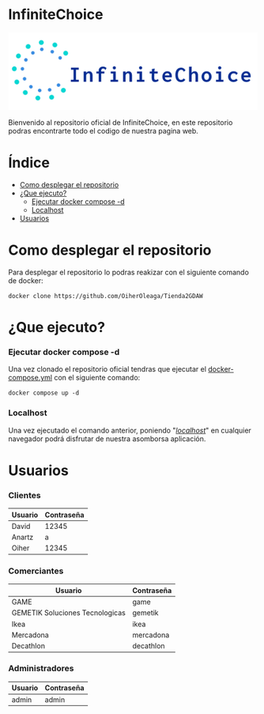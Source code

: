 # InfiniteChoice

![Logo InfiniteChoice](https://github.com/OiherOleaga/Tienda2GDAW/blob/documentacion/www/assets/Logo/logo.png)

Bienvenido al repositorio oficial de InfiniteChoice, en este repositorio podras encontrarte todo el codigo de nuestra pagina web.

# Índice

* [Como desplegar el repositorio](#como-desplegar-el-repositorio)
* [¿Que ejecuto?](#que-ejecuto)
  * [Ejecutar docker compose -d](#ejecutar-docker-compose--d)
  * [Localhost](#Localhost)
* [Usuarios](#usuarios)

# Como desplegar el repositorio

Para desplegar el repositorio lo podras reakizar con el siguiente comando de docker:
```
docker clone https://github.com/OiherOleaga/Tienda2GDAW
```

# ¿Que ejecuto?
### Ejecutar docker compose -d
Una vez clonado el repositorio oficial tendras que ejecutar el [docker-compose.yml](https://github.com/OiherOleaga/Tienda2GDAW/blob/documentacion/docker-compose.yml) con el siguiente comando: 
```
docker compose up -d
```
### Localhost
Una vez ejecutado el comando anterior, poniendo "*[localhost](http://localhost)*" en cualquier navegador podrá disfrutar de nuestra asomborsa aplicación.

# Usuarios
### Clientes
| Usuario    | Contraseña     |
|------------|----------------|
| David | 12345  |
| Anartz | a  |
| Oiher | 12345 |
### Comerciantes
| Usuario    | Contraseña     |
|------------|----------------|
| GAME | game |
| GEMETIK Soluciones Tecnologicas | gemetik |
| Ikea | ikea |
| Mercadona | mercadona |
| Decathlon | decathlon |
### Administradores
| Usuario    | Contraseña     |
|------------|----------------|
| admin | admin |